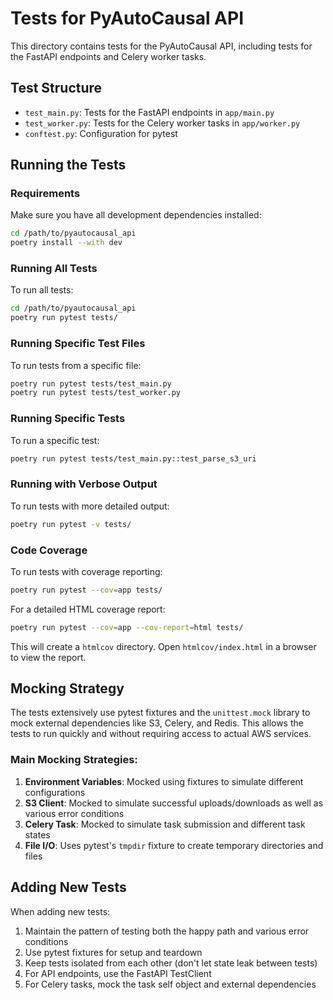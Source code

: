 # Tests for PyAutoCausal API

This directory contains tests for the PyAutoCausal API, including tests for the FastAPI endpoints and Celery worker tasks.

## Test Structure

- `test_main.py`: Tests for the FastAPI endpoints in `app/main.py`
- `test_worker.py`: Tests for the Celery worker tasks in `app/worker.py`
- `conftest.py`: Configuration for pytest

## Running the Tests

### Requirements

Make sure you have all development dependencies installed:

```bash
cd /path/to/pyautocausal_api
poetry install --with dev
```

### Running All Tests

To run all tests:

```bash
cd /path/to/pyautocausal_api
poetry run pytest tests/
```

### Running Specific Test Files

To run tests from a specific file:

```bash
poetry run pytest tests/test_main.py
poetry run pytest tests/test_worker.py
```

### Running Specific Tests

To run a specific test:

```bash
poetry run pytest tests/test_main.py::test_parse_s3_uri
```

### Running with Verbose Output

To run tests with more detailed output:

```bash
poetry run pytest -v tests/
```

### Code Coverage

To run tests with coverage reporting:

```bash
poetry run pytest --cov=app tests/
```

For a detailed HTML coverage report:

```bash
poetry run pytest --cov=app --cov-report=html tests/
```

This will create a `htmlcov` directory. Open `htmlcov/index.html` in a browser to view the report.

## Mocking Strategy

The tests extensively use pytest fixtures and the `unittest.mock` library to mock external dependencies like S3, Celery, and Redis. This allows the tests to run quickly and without requiring access to actual AWS services.

### Main Mocking Strategies:

1. **Environment Variables**: Mocked using fixtures to simulate different configurations
2. **S3 Client**: Mocked to simulate successful uploads/downloads as well as various error conditions
3. **Celery Task**: Mocked to simulate task submission and different task states
4. **File I/O**: Uses pytest's `tmpdir` fixture to create temporary directories and files

## Adding New Tests

When adding new tests:

1. Maintain the pattern of testing both the happy path and various error conditions
2. Use pytest fixtures for setup and teardown
3. Keep tests isolated from each other (don't let state leak between tests)
4. For API endpoints, use the FastAPI TestClient
5. For Celery tasks, mock the task self object and external dependencies 